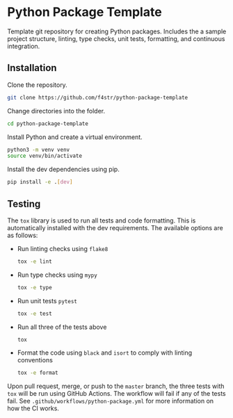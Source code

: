 # Python Package Template

Template git repository for creating Python packages. Includes the a sample project structure, linting, type checks, unit tests, formatting, and continuous integration.

## Installation

Clone the repository.

```bash
git clone https://github.com/f4str/python-package-template
```

Change directories into the folder.

```bash
cd python-package-template
```

Install Python and create a virtual environment.

```bash
python3 -m venv venv
source venv/bin/activate
```

Install the dev dependencies using pip.

```bash
pip install -e .[dev]
```

## Testing

The `tox` library is used to run all tests and code formatting. This is automatically installed with the dev requirements. The available options are as follows:

* Run linting checks using `flake8`

    ```bash
    tox -e lint
    ```

* Run type checks using `mypy`

    ```bash
    tox -e type
    ```

* Run unit tests `pytest`

    ```bash
    tox -e test
    ```

* Run all three of the tests above

    ```bash
    tox
    ```

* Format the code using `black` and `isort` to comply with linting conventions

    ```bash
    tox -e format
    ```

Upon pull request, merge, or push to the `master` branch, the three tests with `tox` will be run using GitHub Actions. The workflow will fail if any of the tests fail. See `.github/workflows/python-package.yml` for more information on how the CI works.
